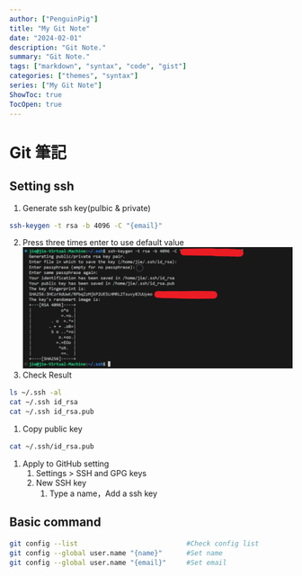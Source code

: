 ```yaml
---
author: ["PenguinPig"]
title: "My Git Note"
date: "2024-02-01"
description: "Git Note."
summary: "Git Note."
tags: ["markdown", "syntax", "code", "gist"]
categories: ["themes", "syntax"]
series: ["My Git Note"]
ShowToc: true
TocOpen: true
---
```


# Git 筆記

## Setting ssh
1. Generate ssh key(pulbic & private)
```sh
ssh-keygen -t rsa -b 4096 -C "{email}"
```
2. Press three times enter to use default value
![Step1](/static/img/GitNote_1.png)
1. Check Result
```sh
ls ~/.ssh -al
cat ~/.ssh id_rsa
cat ~/.ssh id_rsa.pub
```
1. Copy public key
```sh
cat ~/.ssh/id_rsa.pub
```
1. Apply to GitHub setting
   1. Settings > SSH and GPG keys
   2. New SSH key
      1. Type a name，Add a ssh key

## Basic command

```sh
git config --list                           #Check config list
git config --global user.name "{name}"      #Set name
git config --global user.name "{email}"     #Set email
```